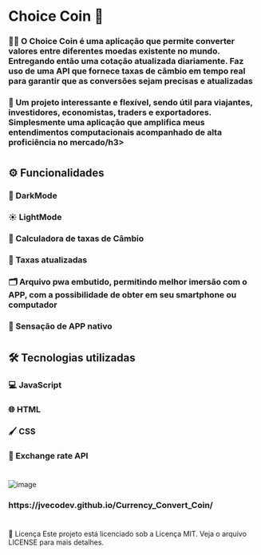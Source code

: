 <h1> Choice Coin 💸</h1>

<H3> 🧑‍🔬 O Choice Coin é uma aplicação que permite converter valores entre diferentes moedas existente no mundo. Entregando então uma cotação atualizada diariamente. Faz uso de uma API que fornece taxas de câmbio em tempo real para garantir que as conversões sejam precisas e atualizadas</H3>

<h3> 🏅 Um projeto interessante e flexível, sendo útil para viajantes, investidores, economistas, traders e exportadores. Simplesmente uma aplicação que amplifica meus entendimentos computacionais acompanhado de alta proficiência no mercado/h3>

#
<h2> ⚙️ Funcionalidades</h2>


<h3> 🌙 DarkMode</h3>
<h3> ☀️ LightMode</h3>
<h3> 🔢 Calculadora de taxas de Câmbio</h3>
<h3> 🔢 Taxas atualizadas</h3>
<h3> 🗂️ Arquivo pwa embutido, permitindo melhor imersão com o APP, com a possibilidade de obter em seu smartphone ou computador</h3>
<h3> 📳 Sensação de APP nativo </h3>

#
<h2> 🛠️ Tecnologias utilizadas </h2>

<h3> 💻 JavaScript </h3>
<h3> 🌐 HTML </h3>
<h3> 🖌️ CSS </h3>
<h3> 💱 Exchange rate API </h3>


#
![image](https://github.com/user-attachments/assets/5e729da6-2744-4038-ad12-b2e4488d4597)
<h3>https://jvecodev.github.io/Currency_Convert_Coin/</h3>

#

📜 Licença
Este projeto está licenciado sob a Licença MIT. Veja o arquivo LICENSE para mais detalhes.
